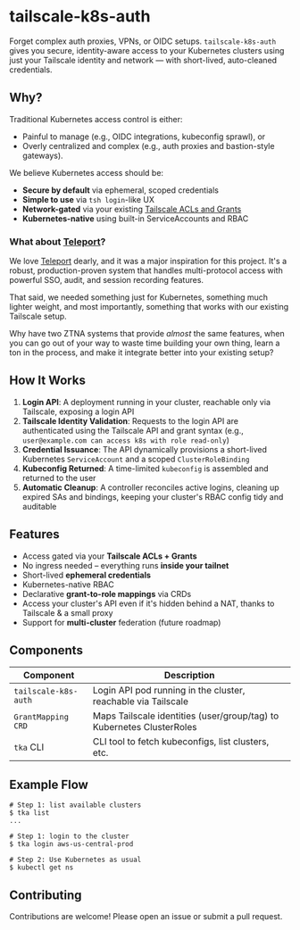# tailscale-k8s-auth

<!--
[![Release](https://github.com/SpechtLabs/tailscale-k8s-auth/actions/workflows/release.yaml/badge.svg?branch=main)](https://github.com/SpechtLabs/tailscale-k8s-auth/actions/workflows/release.yaml)
[![Continuous Integration](https://github.com/SpechtLabs/tailscale-k8s-auth/actions/workflows/build.yaml/badge.svg?branch=main)](https://github.com/SpechtLabs/tailscale-k8s-auth/actions/workflows/build.yaml)
[![Documentation](https://github.com/SpechtLabs/tailscale-k8s-auth/actions/workflows/docs-website.yaml/badge.svg?branch=main)](https://github.com/SpechtLabs/tailscale-k8s-auth/actions/workflows/docs-website.yaml)
-->

Forget complex auth proxies, VPNs, or OIDC setups. `tailscale-k8s-auth` gives you secure, identity-aware access to your Kubernetes clusters using just your Tailscale identity and network — with short-lived, auto-cleaned credentials.

## Why?

Traditional Kubernetes access control is either:

- Painful to manage (e.g., OIDC integrations, kubeconfig sprawl), or
- Overly centralized and complex (e.g., auth proxies and bastion-style gateways).

We believe Kubernetes access should be:

- **Secure by default** via ephemeral, scoped credentials
- **Simple to use** via `tsh login`-like UX
- **Network-gated** via your existing [Tailscale ACLs and Grants]
- **Kubernetes-native** using built-in ServiceAccounts and RBAC

### What about [Teleport]?

We love [Teleport][gh-teleport] dearly, and it was a major inspiration for this project.
It's a robust, production-proven system that handles multi-protocol access with powerful SSO, audit, and session recording features.

That said, we needed something just for Kubernetes, something much lighter weight, and most importantly, something that works with our existing Tailscale setup.

Why have two ZTNA systems that provide _almost_ the same features, when you can go out of your way to waste time building your own thing, learn a ton in the process, and make it integrate better into your existing setup? 

## How It Works

1. **Login API**: A deployment running in your cluster, reachable only via Tailscale, exposing a login API
2. **Tailscale Identity Validation**: Requests to the login API are authenticated using the Tailscale API and grant syntax (e.g., `user@example.com can access k8s with role read-only`)
3. **Credential Issuance**: The API dynamically provisions a short-lived Kubernetes `ServiceAccount` and a scoped `ClusterRoleBinding`
4. **Kubeconfig Returned**: A time-limited `kubeconfig` is assembled and returned to the user
5. **Automatic Cleanup**: A controller reconciles active logins, cleaning up expired SAs and bindings, keeping your cluster's RBAC config tidy and auditable

## Features

* Access gated via your **Tailscale ACLs + Grants**  
* No ingress needed – everything runs **inside your tailnet**  
* Short-lived **ephemeral credentials**  
* Kubernetes-native RBAC  
* Declarative **grant-to-role mappings** via CRDs
* Access your cluster's API even if it's hidden behind a NAT, thanks to Tailscale & a small proxy
* Support for **multi-cluster** federation (future roadmap)

## Components

| Component            | Description                                                            |
|----------------------|------------------------------------------------------------------------|
| `tailscale-k8s-auth` | Login API pod running in the cluster, reachable via Tailscale          |
| `GrantMapping CRD`   | Maps Tailscale identities (user/group/tag) to Kubernetes ClusterRoles  |
| `tka` CLI            | CLI tool to fetch kubeconfigs, list clusters, etc.                     |


## Example Flow

```shell
# Step 1: list available clusters
$ tka list 
...

# Step 1: login to the cluster
$ tka login aws-us-central-prod

# Step 2: Use Kubernetes as usual
$ kubectl get ns
```

## Contributing

Contributions are welcome! Please open an issue or submit a pull request.

<!-- Links -->
[Tailscale ACLs and Grants]: https://tailscale.com/kb/1393/access-control
[Teleport]: https://goteleport.com
[gh-teleport]: https://github.com/gravitational/teleport
